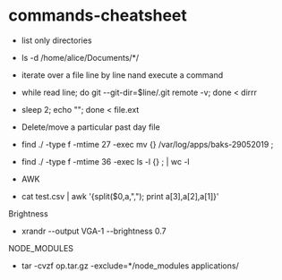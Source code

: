 # commands-cheatsheet

 - list only directories
  - ls -d /home/alice/Documents/*/
 
 - iterate over a file line by line nand execute a command
  - while read line; do git --git-dir=$line/.git remote -v; done < dirrr
  - sleep 2; echo ""; done < file.ext
  
 - Delete/move a particular past day file
  - find ./ -type f -mtime 27 -exec mv {} /var/log/apps/baks-29052019 \;
  - find ./ -type f -mtime 36 -exec ls -l {} \; | wc -l


 - AWK
  - cat test.csv |  awk '{split($0,a,","); print a[3],a[2],a[1]}'
  
Brightness
 - xrandr --output VGA-1 --brightness 0.7


NODE_MODULES
 - tar -cvzf op.tar.gz -exclude=\*/node_modules applications/
